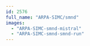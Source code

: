 ```yaml
---
id: 2576
full_name: "ARPA-SIMC/smnd"
images: 
  - "ARPA-SIMC-smnd-mistral"
  - "ARPA-SIMC-smnd-smnd-run"
---
```

